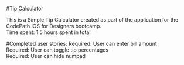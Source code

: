 #Tip Calculator

This is a Simple Tip Calculator created as part of the application for the CodePath iOS for Designers bootcamp.<br/>
Time spent: 1.5 hours spent in total

#Completed user stories:
Required: User can enter bill amount<br/>
Required: User can toggle tip percentages<br/>
Required: User can hide numpad<br/>
